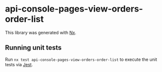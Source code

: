# api-console-pages-view-orders-order-list

This library was generated with [Nx](https://nx.dev).

## Running unit tests

Run `nx test api-console-pages-view-orders-order-list` to execute the unit tests via [Jest](https://jestjs.io).
